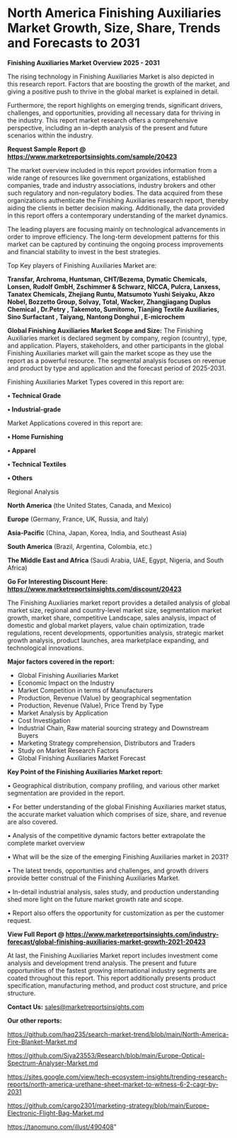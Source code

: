 # North America Finishing Auxiliaries Market Growth, Size, Share, Trends and Forecasts to 2031

<Strong> Finishing Auxiliaries Market Overview 2025 - 2031</strong>

The rising technology in Finishing Auxiliaries Market is also depicted in this research report. Factors that are boosting the growth of the market, and giving a positive push to thrive in the global market is explained in detail.

Furthermore, the report highlights on emerging trends, significant drivers, challenges, and opportunities, providing all necessary data for thriving in the industry. This report market research offers a comprehensive perspective, including an in-depth analysis of the present and future scenarios within the industry.

<strong>Request Sample Report @ <a href=https://www.marketreportsinsights.com/sample/20423>https://www.marketreportsinsights.com/sample/20423</a></strong>

The market overview included in this report provides information from a wide range of resources like government organizations, established companies, trade and industry associations, industry brokers and other such regulatory and non-regulatory bodies. The data acquired from these organizations authenticate the Finishing Auxiliaries research report, thereby aiding the clients in better decision making. Additionally, the data provided in this report offers a contemporary understanding of the market dynamics.

The leading players are focusing mainly on technological advancements in order to improve efficiency. The long-term development patterns for this market can be captured by continuing the ongoing process improvements and financial stability to invest in the best strategies.

Top Key players of Finishing Auxiliaries Market are:

<strong>Transfar, Archroma, Huntsman, CHT/Bezema, Dymatic Chemicals, Lonsen, Rudolf GmbH, Zschimmer & Schwarz, NICCA, Pulcra, Lanxess, Tanatex Chemicals, Zhejiang Runtu, Matsumoto Yushi Seiyaku, Akzo Nobel, Bozzetto Group, Solvay, Total, Wacker, Zhangjiagang Duplus Chemical , Dr.Petry , Takemoto, Sumitomo, Tianjing Textile Auxiliaries, Sino Surfactant , Taiyang, Nantong Donghui , E-microchem</strong>

<strong><b>Global Finishing Auxiliaries Market Scope and Size:</b></strong>
The Finishing Auxiliaries market is declared segment by company, region (country), type, and application. Players, stakeholders, and other participants in the global Finishing Auxiliaries market will gain the market scope as they use the report as a powerful resource. The segmental analysis focuses on revenue and product by type and application and the forecast period of 2025-2031.

Finishing Auxiliaries Market Types covered in this report are:

<strong>• Technical Grade

• Industrial-grade</strong>

Market Applications covered in this report are:

<strong>• Home Furnishing

• Apparel

• Technical Textiles

• Others</strong> 

Regional Analysis

<strong>North America</strong> (the United States, Canada, and Mexico)

<strong>Europe</strong> (Germany, France, UK, Russia, and Italy)

<strong>Asia-Pacific</strong> (China, Japan, Korea, India, and Southeast Asia)

<strong>South America</strong> (Brazil, Argentina, Colombia, etc.)

<strong>The Middle East and Africa</strong> (Saudi Arabia, UAE, Egypt, Nigeria, and South Africa)

<strong>Go For Interesting Discount Here: <a href=https://www.marketreportsinsights.com/discount/20423>https://www.marketreportsinsights.com/discount/20423</a></strong>

The Finishing Auxiliaries market report provides a detailed analysis of global market size, regional and country-level market size, segmentation market growth, market share, competitive Landscape, sales analysis, impact of domestic and global market players, value chain optimization, trade regulations, recent developments, opportunities analysis, strategic market growth analysis, product launches, area marketplace expanding, and technological innovations.

<strong><b>Major factors covered in the report:</b></strong>
<ul>
  <li>Global Finishing Auxiliaries Market </li>
  <li>Economic Impact on the Industry</li>
  <li>Market Competition in terms of Manufacturers</li>
  <li>Production, Revenue (Value) by geographical segmentation</li>
  <li>Production, Revenue (Value), Price Trend by Type</li>
  <li>Market Analysis by Application</li>
  <li>Cost Investigation</li>
  <li>Industrial Chain, Raw material sourcing strategy and Downstream Buyers</li>
  <li>Marketing Strategy comprehension, Distributors and Traders</li>
  <li>Study on Market Research Factors</li>
  <li>Global Finishing Auxiliaries Market Forecast</li>
</ul>

<strong><b>Key Point of the Finishing Auxiliaries Market report:</b></strong>

• Geographical distribution, company profiling, and various other market segmentation are provided in the report.

• For better understanding of the global Finishing Auxiliaries market status, the accurate market valuation which comprises of size, share, and revenue are also covered.

• Analysis of the competitive dynamic factors better extrapolate the complete market overview

• What will be the size of the emerging Finishing Auxiliaries market in 2031?

• The latest trends, opportunities and challenges, and growth drivers provide better construal of the Finishing Auxiliaries Market.

• In-detail industrial analysis, sales study, and production understanding shed more light on the future market growth rate and scope.

• Report also offers the opportunity for customization as per the customer request.

<strong><b>View Full Report @ <a href=https://www.marketreportsinsights.com/industry-forecast/global-finishing-auxiliaries-market-growth-2021-20423>https://www.marketreportsinsights.com/industry-forecast/global-finishing-auxiliaries-market-growth-2021-20423</a></b></strong>


At last, the Finishing Auxiliaries Market report includes investment come analysis and development trend analysis. The present and future opportunities of the fastest growing international industry segments are coated throughout this report. This report additionally presents product specification, manufacturing method, and product cost structure, and price structure.

<strong>Contact Us:</strong>
sales@marketreportsinsights.com

<strong>Our other reports:</strong>

<a href=https://github.com/haq235/search-market-trend/blob/main/North-America-Fire-Blanket-Market.md>https://github.com/haq235/search-market-trend/blob/main/North-America-Fire-Blanket-Market.md</a>

<a href=https://github.com/Siya23553/Research/blob/main/Europe-Optical-Spectrum-Analyser-Market.md>https://github.com/Siya23553/Research/blob/main/Europe-Optical-Spectrum-Analyser-Market.md</a>

<a href=https://sites.google.com/view/tech-ecosystem-insights/trending-research-reports/north-america-urethane-sheet-market-to-witness-6-2-cagr-by-2031>https://sites.google.com/view/tech-ecosystem-insights/trending-research-reports/north-america-urethane-sheet-market-to-witness-6-2-cagr-by-2031</a>

<a href=https://github.com/cargo2301/marketing-strategy/blob/main/Europe-Electronic-Flight-Bag-Market.md>https://github.com/cargo2301/marketing-strategy/blob/main/Europe-Electronic-Flight-Bag-Market.md</a>

<a href=https://tanomuno.com/illust/490408>https://tanomuno.com/illust/490408</a>"
